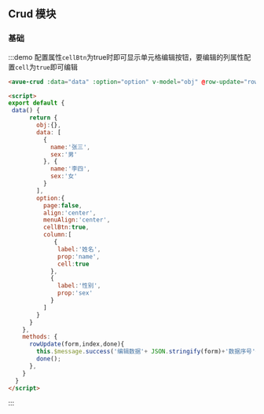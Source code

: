 <script>
  export default {
    data() {
      return {
        obj:{},
        data: [
          {
            name:'张三',
            sex:'男'
          }, {
            name:'李四',
            sex:'女'
          }
        ],
        option:{
          page:false,
          align:'center',
          menuAlign:'center',
          cellBtn:true,
          editBtn:false,
          delBtn:false,
          column:[
             {
              label:'姓名',
              prop:'name',
              cell:true
            }, {
              label:'性别',
              prop:'sex'
            }
          ]
        }
      }
    },
    methods: {
      rowUpdate(form,index,done){
        this.$message.success('编辑数据'+ JSON.stringify(form)+'数据序号'+index);
        done();
      },
    }
  }
</script>

<style>

</style>

## Crud 模块



### 基础

:::demo  配置属性`cellBtn`为true时即可显示单元格编辑按钮，要编辑的列属性配置`cell`为`true`即可编辑
```html
<avue-crud :data="data" :option="option" v-model="obj" @row-update="rowUpdate"></avue-crud>

<script>
export default {
 data() {
      return {
        obj:{},
        data: [
          {
            name:'张三',
            sex:'男'
          }, {
            name:'李四',
            sex:'女'
          }
        ],
        option:{
          page:false,
          align:'center',
          menuAlign:'center',
          cellBtn:true,
          column:[
             {
              label:'姓名',
              prop:'name',
              cell:true
            },
            {
              label:'性别',
              prop:'sex'
            }
          ]
        }
      }
    },
    methods: {
      rowUpdate(form,index,done){
        this.$message.success('编辑数据'+ JSON.stringify(form)+'数据序号'+index);
        done();
      },
    }
  }
</script>
```
:::

